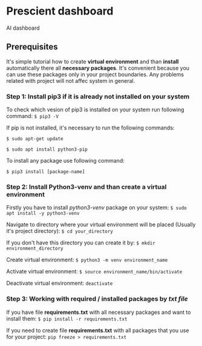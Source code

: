 # Prescient dashboard
AI dashboard

## Prerequisites
It's simple tutorial how to create **virtual environment** and than **install** automatically there all **necessary packages**.
It's convenient because you can use these packages only in your project boundaries. Any problems related with project will not affec system in general.
### Step 1: Install pip3 if it is already not installed on your system
To check which vesion of pip3 is installed on your system run following command: 
`$ pip3 -V`

If pip is not installed, it's necessary to run the following commands:

`$ sudo apt-get update`

`$ sudo apt install python3-pip`

To install any package use following command:

`$ pip3 install [package-name]`
### Step 2: Install Python3-venv and than create a virtual environment
Firstly you have to install *python3-venv* package on your system:
`$ sudo apt install -y python3-venv`

Navigate to directory where your virtual environment will be placed (Usually it's project directory):
`$ cd your_directory`

If you don't have this directory you can create it by:
`$ mkdir environment_directory`

Create virtual environment:
`$ python3 -m venv environment_name`

Activate virtual environment:
`$ source environment_name/bin/activate`

Deactivate virtual environment:
`deactivate`

### Step 3: Working with required / installed packages by *txt file*
If you have file **requirements.txt** with all necessary packages and want to install them:
`$ pip install -r requirements.txt`

If you need to create file **requirements.txt** with all packages that you use for your project:
`pip freeze > requirements.txt`
